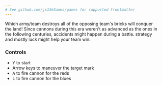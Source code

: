 ```yaml
---
# See github.com/js13kGames/games for supported frontmatter
---
```

Which army/team destroys all of the opposing team's bricks will conquer the land! Since cannons during this era weren't as advanced as the ones in the following centuries, accidents might happen during a battle. strategy and mostly luck might help your team win.

### Controls
- <kbd>Y</kbd> to start
- Arrow keys to maneuver the target mark
- <kbd>A</kbd> to fire cannon for the reds
- <kbd>L</kbd> to fire cannon for the blues
